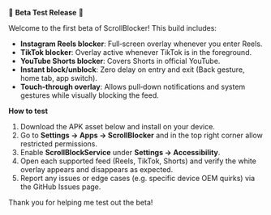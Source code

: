🎉 **Beta Test Release** 🎉

Welcome to the first beta of ScrollBlocker! This build includes:

- **Instagram Reels blocker**: Full‑screen overlay whenever you enter Reels.  
- **TikTok blocker**: Overlay active whenever TikTok is in the foreground.  
- **YouTube Shorts blocker**: Covers Shorts in official YouTube.
- **Instant block/unblock**: Zero delay on entry and exit (Back gesture, home tab, app switch).  
- **Touch‑through overlay**: Allows pull‑down notifications and system gestures while visually blocking the feed.

**How to test**  
1. Download the APK asset below and install on your device.
2. Go to **Settings -> Apps -> ScrollBlocker** and in the top right corner allow restricted permissions.
3. Enable **ScrollBlockService** under **Settings → Accessibility**.  
4. Open each supported feed (Reels, TikTok, Shorts) and verify the white overlay appears and disappears as expected.  
5. Report any issues or edge cases (e.g. specific device OEM quirks) via the GitHub Issues page.

Thank you for helping me test out the beta!
